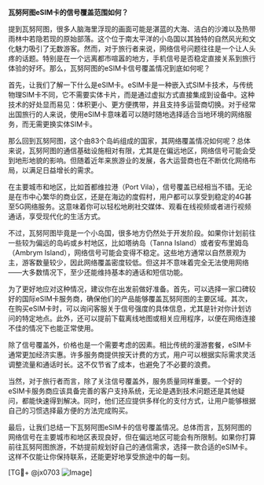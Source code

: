 **瓦努阿图eSIM卡的信号覆盖范围如何？**

提到瓦努阿图，很多人脑海里浮现的画面可能是湛蓝的大海、洁白的沙滩以及热带雨林中若隐若现的原始部落。这个位于南太平洋的小岛国以其独特的自然风光和文化魅力吸引了无数游客。然而，对于旅行者来说，网络信号问题往往是一个让人头疼的话题。特别是在一个远离都市喧嚣的地方，手机信号是否稳定直接关系到旅行体验的好坏。那么，瓦努阿图的eSIM卡信号覆盖情况到底如何呢？

首先，让我们了解一下什么是eSIM卡。eSIM卡是一种嵌入式SIM卡技术，与传统物理SIM卡不同，它不需要实体卡片，而是通过虚拟方式直接集成到设备中。这种技术的好处显而易见：体积更小、更方便携带，并且支持多运营商切换。对于经常出国旅行的人来说，使用eSIM卡意味着可以随时随地选择适合当地环境的网络服务，而无需更换实体SIM卡。

那么回到瓦努阿图，这个由83个岛屿组成的国家，其网络覆盖情况如何呢？总体来说，瓦努阿图的通信基础设施相对有限，尤其是在偏远地区，网络信号可能会受到地形地貌的影响。但随着近年来旅游业的发展，各大运营商也在不断优化网络布局，以满足日益增长的需求。

在主要城市和地区，比如首都维拉港（Port Vila），信号覆盖已经相当不错。无论是在市中心繁华的商业区，还是在海边的度假村，用户都可以享受到稳定的4G甚至5G网络服务。这意味着你可以轻松地刷社交媒体、观看在线视频或者进行视频通话，享受现代化的生活方式。

不过，瓦努阿图毕竟是一个小岛国，很多地方仍然处于开发阶段。如果你计划前往一些较为偏远的岛屿或乡村地区，比如塔纳岛（Tanna Island）或者安布里姆岛（Ambrym Island），网络信号可能会变得不稳定。这些地方通常以自然景观为主，游客数量较少，因此网络覆盖密度较低。但这并不意味着完全无法使用网络——大多数情况下，至少还能维持基本的通话和短信功能。

为了更好地应对这种情况，建议你在出发前做好准备。首先，可以选择一家口碑较好的国际eSIM卡服务商，确保他们的产品能够覆盖瓦努阿图的主要区域。其次，在购买eSIM卡时，可以询问客服关于信号强度的具体信息，尤其是针对你计划访问的特定地点。此外，还可以提前下载离线地图或相关应用程序，以便在网络连接不佳的情况下也能正常使用。

除了信号覆盖外，价格也是一个需要考虑的因素。相比传统的漫游套餐，eSIM卡通常更加经济实惠。许多服务商提供按天计费的方式，用户可以根据实际需求灵活调整流量和通话时长。这不仅节省了成本，也避免了不必要的浪费。

当然，对于旅行者而言，除了关注信号覆盖外，服务质量同样重要。一个好的eSIM卡服务商应该具备完善的客户支持系统，无论是遇到技术问题还是其他疑问，都能快速得到解决。同时，他们还应提供多样化的支付方式，让用户能够根据自己的习惯选择最方便的方法完成购买。

最后，让我们总结一下瓦努阿图eSIM卡的信号覆盖情况。总体而言，瓦努阿图的网络信号在主要城市和地区表现良好，但在偏远地区可能会有所限制。如果你打算前往瓦努阿图旅游，不妨提前规划好自己的通信需求，选择一款合适的eSIM卡。这样不仅能让你保持联系，还能更好地享受旅途中的每一刻。

[TG💪+ @jx0703 ![Image](https://github.com/user-attachments/assets/dbca1d08-cadb-493c-b0ec-ad6f7a83f270)]